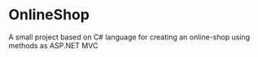 # OnlineShop
A small project based on C# language for creating an online-shop using methods as ASP.NET MVC
